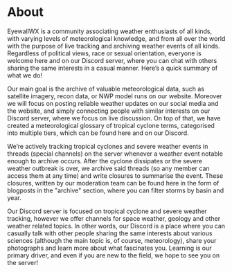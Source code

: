 # About
EyewallWX is a community associating weather enthusiasts of all kinds, with varying levels of meteorological knowledge, and from all over the world with the purpose of live tracking and archiving weather events of all kinds. Regardless of political views, race or sexual orientation, everyone is welcome here and on our Discord server, where you can chat with others sharing the same interests in a casual manner. Here’s a quick summary of what we do!

Our main goal is the archive of valuable meteorological data, such as satellite imagery, recon data, or NWP model runs on our website. Moreover we will focus on posting reliable weather updates on our social media and the website, and simply connecting people with similar interests on our Discord server, where we focus on live discussion. On top of that, we have created a meteorological glossary of tropical cyclone terms, categorised into multiple tiers, which can be found here and on our Discord.

We’re actively tracking tropical cyclones and severe weather events in threads (special channels) on the server whenever a weather event notable enough to archive occurs. After the cyclone dissipates or the severe weather outbreak is over, we archive said threads (so any member can access them at any time) and write closures to summarise the event. These closures, written by our moderation team can be found here in the form of blogposts in the "archive" section, where you can filter storms by basin and year.  

Our Discord server is focused on tropical cyclone and severe weather tracking, however we offer channels for space weather, geology and other weather related topics. In other words, our Discord is a place where you can casually talk with other people sharing the same interests about various sciences (although the main topic is, of course, meteorology), share your photographs and learn more about what fascinates you. Learning is our primary driver, and even if you are new to the field, we hope to see you on the server!